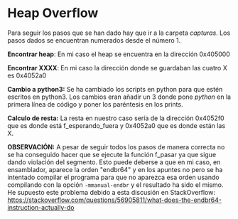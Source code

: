 # Heap Overflow

Para seguir los pasos que se han dado hay que ir a la carpeta *capturas*. Los pasos dados se encuentran numerados desde el número 1.

**Encontrar heap**: En mi caso el heap se encuentra en la dirección 0x405000

**Encontrar XXXX**: En mi caso la dirección donde se guardaban las cuatro X es 0x4052a0

**Cambio a python3:** Se ha cambiado los scripts en python para que estén escritos en python3. Los cambios eran añadir un 3 donde pone *python* en la primera línea de código
y poner los paréntesis en los prints.

**Calculo de resta:** La resta en nuestro caso sería de la dirección 0x4052f0 que es donde está f_esperando_fuera y 0x4052a0 que es donde están las X.

**OBSERVACIÓN:** A pesar de seguir todos los pasos de manera correcta no se ha conseguido hacer que se ejecute la función f_pasar ya que sigue dando violación del 
segmento. Esto puede deberse a que en mi caso, en ensamblador, aparece la orden "endbr64" y en los apuntes no pero se ha intentado compilar el programa para 
que no aparezca esa orden usando compilando con la opción `-mmanual-endbr` y el resultado ha sido el mismo. 
He supuesto este problema debido a esta discusión en StackOverflow: https://stackoverflow.com/questions/56905811/what-does-the-endbr64-instruction-actually-do

